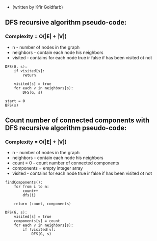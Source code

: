 * (written by Kfir Goldfarb)

## DFS recursive algorithm pseudo-code:
### Complexity = O(|E| + |V|)

* n - number of nodes in the graph
* neighbors - contain each node his neighbors
* visited - contains for each node true ir false if has been visited ot not

```
DFS(G, s):
    if visited[s]:
        return
    
    visited[s] = true
    for each v in neighbors[s]:
        DFS(G, s)
        
start = 0
BFS(s)
```

## Count number of connected components with DFS recursive algorithm pseudo-code:
### Complexity = O(|E| + |V|)

* n - number of nodes in the graph
* neighbors - contain each node his neighbors
* count = 0 - count number of connected components
* components = empty integer array
* visited - contains for each node true ir false if has been visited ot not

```
findComponents():
    for from i to n:
        count++
        dfs(i)
    
    return (count, components)

DFS(G, s):
    visited[s] = true
    components[s] = count
    for each v in neighbors[s]:
        if !visited[v]:
            DFS(G, s)
```
